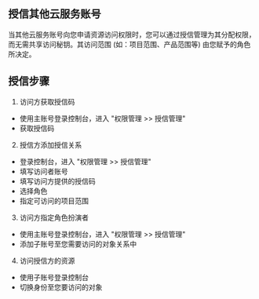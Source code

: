 ## 授信其他云服务账号

当其他云服务账号向您申请资源访问权限时，您可以通过授信管理为其分配权限，而无需共享访问秘钥。其访问范围 (如：项目范围、产品范围等) 由您赋予的角色所决定。

## 授信步骤

1. 访问方获取授信码
  - 使用主账号登录控制台，进入 "权限管理 >> 授信管理"
  - 获取授信码  
2. 授信方添加授信关系
  - 登录控制台，进入 "权限管理 >> 授信管理"
  - 填写访问者账号
  - 填写访问方提供的授信码
  - 选择角色
  - 指定可访问的项目范围 
3. 访问方指定角色扮演者 
  - 使用主账号登录控制台，进入 "权限管理 >> 授信管理"
  - 添加子账号至您需要访问的对象关系中
4. 访问授信方的资源
  - 使用子账号登录控制台
  - 切换身份至您要访问的对象
